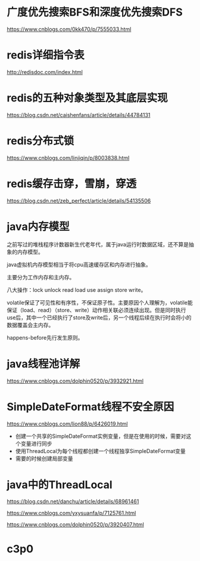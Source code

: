 广度优先搜索BFS和深度优先搜索DFS
===
https://www.cnblogs.com/0kk470/p/7555033.html


redis详细指令表
===
http://redisdoc.com/index.html


redis的五种对象类型及其底层实现
===
https://blog.csdn.net/caishenfans/article/details/44784131


redis分布式锁
===
https://www.cnblogs.com/linjiqin/p/8003838.html


redis缓存击穿，雪崩，穿透
===
https://blog.csdn.net/zeb_perfect/article/details/54135506


java内存模型
===
之前写过的堆栈程序计数器新生代老年代，属于java运行时数据区域，还不算是抽象的内存模型。

java虚拟机内存模型相当于将cpu高速缓存区和内存进行抽象。

主要分为工作内存和主内存。

八大操作：lock unlock read load use assign store write。

volatile保证了可见性和有序性，不保证原子性。主要原因个人理解为，volatile能保证（load、read）（store、write）动作相关联必须连续出现。但是同时执行use后，其中一个已经执行了store及write后，另一个线程后续在执行时会将小的数据覆盖会主内存。

happens-before先行发生原则。


java线程池详解
===
https://www.cnblogs.com/dolphin0520/p/3932921.html


SimpleDateFormat线程不安全原因
===
https://www.cnblogs.com/lion88/p/6426019.html
+ 创建一个共享的SimpleDateFormat实例变量，但是在使用的时候，需要对这个变量进行同步
+ 使用ThreadLocal为每个线程都创建一个线程独享SimpleDateFormat变量
+ 需要的时候创建局部变量


java中的ThreadLocal
===
https://blog.csdn.net/danchu/article/details/68961461

https://www.cnblogs.com/yxysuanfa/p/7125761.html

https://www.cnblogs.com/dolphin0520/p/3920407.html


c3p0
===
